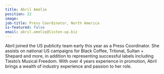 ```yaml
---
title: Abril Amélie
position: 22
image: 
job-title: Press Coordinator, North America
is-featured: false
email: abril.amelie@listen-up.biz
---
```


Abril joined the US publicity team early this year as a Press Coordinator. She assists on national US campaigns for Black Coffee, Tritonal, Sultan + Shepard and more, in addition to representing successful labels including Tiesto’s Musical Freedom. With over 4 years experience in promotion, Abril brings a wealth of industry experience and passion to her role.
